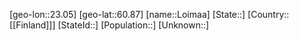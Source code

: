 ﻿---
location: [60.87,23.05]
type: City
tags:
- geo/City


SpocWebEntityId: 32074
isDeleted: false
confidential: public

---
[geo-lon::23.05]
[geo-lat::60.87]
[name::Loimaa]
[State::]
[Country::[[Finland]]]
[StateId::]
[Population::]
[Unknown::]

